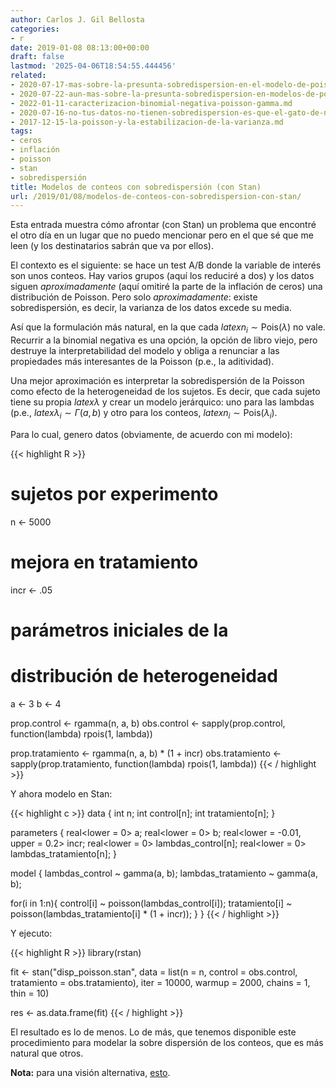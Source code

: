 ```yaml
---
author: Carlos J. Gil Bellosta
categories:
- r
date: 2019-01-08 08:13:00+00:00
draft: false
lastmod: '2025-04-06T18:54:55.444456'
related:
- 2020-07-17-mas-sobre-la-presunta-sobredispersion-en-el-modelo-de-poisson.md
- 2020-07-22-aun-mas-sobre-la-presunta-sobredispersion-en-modelos-de-poisson.md
- 2022-01-11-caracterizacion-binomial-negativa-poisson-gamma.md
- 2020-07-16-no-tus-datos-no-tienen-sobredispersion-es-que-el-gato-de-nelder-se-ha-merendado-la-epsilon.md
- 2017-12-15-la-poisson-y-la-estabilizacion-de-la-varianza.md
tags:
- ceros
- inflación
- poisson
- stan
- sobredispersión
title: Modelos de conteos con sobredispersión (con Stan)
url: /2019/01/08/modelos-de-conteos-con-sobredispersion-con-stan/
---
```


Esta entrada muestra cómo afrontar (con Stan) un problema que encontré el otro día en un lugar que no puedo mencionar pero en el que sé que me leen (y los destinatarios sabrán que va por ellos).

El contexto es el siguiente: se hace un test A/B donde la variable de interés son unos conteos. Hay varios grupos (aquí los reduciré a dos) y los datos siguen _aproximadamente_ (aquí omitiré la parte de la inflación de ceros) una distribución de Poisson. Pero solo _aproximadamente_: existe sobredispersión, es decir, la varianza de los datos excede su media.

Así que la formulación más natural, en la que cada $latex n_i \sim \text{Pois}(\lambda)$ no vale. Recurrir a la binomial negativa es una opción, la opción de libro viejo, pero destruye la interpretabilidad del modelo y obliga a renunciar a las propiedades más interesantes de la Poisson (p.e., la aditividad).

Una mejor aproximación es interpretar la sobredispersión de la Poisson como efecto de la heterogeneidad de los sujetos. Es decir, que cada sujeto tiene su propia $latex \lambda$ y crear un modelo jerárquico: uno para las lambdas (p.e., $latex \lambda_i \sim \Gamma(a, b)$ y otro para los conteos, $latex n_i \sim \text{Pois}(\lambda_i)$.

Para lo cual, genero datos (obviamente, de acuerdo con mi modelo):

{{< highlight R >}}
# sujetos por experimento
n <- 5000

# mejora en tratamiento
incr <- .05

# parámetros iniciales de la
# distribución de heterogeneidad
a <- 3
b <- 4


prop.control <- rgamma(n, a, b)
obs.control <- sapply(prop.control,
  function(lambda) rpois(1, lambda))

prop.tratamiento <- rgamma(n, a, b) * (1 + incr)
obs.tratamiento <- sapply(prop.tratamiento,
  function(lambda) rpois(1, lambda))
{{< / highlight >}}

Y ahora modelo en Stan:






{{< highlight c >}}
data {
  int n;
  int control[n];
  int tratamiento[n];
}

parameters {
  real<lower = 0> a;
  real<lower = 0> b;
  real<lower = -0.01, upper = 0.2> incr;
  real<lower = 0> lambdas_control[n];
  real<lower = 0> lambdas_tratamiento[n];
}

model {
  lambdas_control ~ gamma(a, b);
  lambdas_tratamiento ~ gamma(a, b);

  for(i in 1:n){
    control[i] ~ poisson(lambdas_control[i]);
    tratamiento[i] ~ poisson(lambdas_tratamiento[i] * (1 + incr));
  }
}
{{< / highlight >}}

Y ejecuto:

{{< highlight R >}}
library(rstan)

fit <- stan("disp_poisson.stan",
            data = list(n = n, control = obs.control,
                    tratamiento = obs.tratamiento),
            iter = 10000, warmup = 2000,
            chains = 1, thin = 10)

res <- as.data.frame(fit)
{{< / highlight >}}

El resultado es lo de menos. Lo de más, que tenemos disponible este procedimiento para modelar la sobre dispersión de los conteos, que es más natural que otros.

**Nota:** para una visión alternativa, [esto](https://journals.sagepub.com/doi/abs/10.1177/1471082X14524676?rss=1).